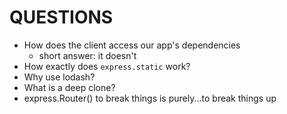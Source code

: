 # QUESTIONS

* How does the client access our app's dependencies
  * short answer: it doesn't
* How exactly does `express.static` work?
* Why use lodash?
* What is a deep clone?
* express.Router() to break things is purely...to break things up
